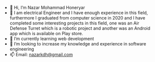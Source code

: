 - 👋 Hi, I’m Nazar Mohammad Honeryar
- 👀 I am electrical Engineer and I have enough experience in this field, furthermore I graduated from computer science in 2020 and I have completed some interesting projects in this field, one was an Air Defense Turret which is a robotic project and another was an Android app which is available on Play store.
- 🌱 I’m currently learning web development 
- 💞️ I’m looking to increase my knowledge and experience in software engineering 
- 📫 Email: nazarkdh@gmail.com

<!---
Nazarkdh/Nazarkdh is a ✨ special ✨ repository because its `README.md` (this file) appears on your GitHub profile.
You can click the Preview link to take a look at your changes.
--->

